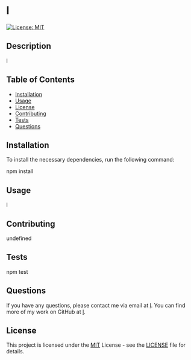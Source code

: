 
# l

[![License: MIT](https://img.shields.io/badge/License-MIT-brightgreen.svg)](https://opensource.org/licenses/MIT)

## Description
l


## Table of Contents

- [Installation](#installation)
- [Usage](#usage)
- [License](#license)
- [Contributing](#contributing)
- [Tests](#tests)
- [Questions](#questions)


## Installation

To install the necessary dependencies, run the following command:

npm install


## Usage

l

## Contributing

undefined

## Tests

npm test

## Questions

If you have any questions, please contact me via email at [l](mailto:l). 
You can find more of my work on GitHub at [l](https://github.com/l).

## License
This project is licensed under the [MIT](https://opensource.org/licenses/MIT) License - see the [LICENSE](LICENSE) file for details.